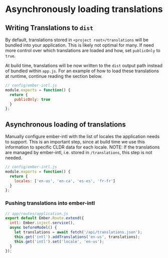 
Asynchronously loading translations
==============================================================================

## Writing Translations to `dist`

By default, translations stored in `<project root>/translations` will be bundled into your application.  This is likely not optimal for many.  If need more control over which translations are loaded and how, set `publicOnly` to `true`.

At build time, translations will be now written to the `dist` output path instead of bundled within `app.js`.  For an example of how to load these translations at runtime, continue reading the section below.

```js
// config/ember-intl.js
module.exports = function() {
  return {
    publicOnly: true
  }
};
```

## Asynchronous loading of translations

Manually configure ember-intl with the list of locales the application needs to support.  This is an important step, since at build time we use this information to specific CLDR data for each locale.  NOTE: If the translations are managed by ember-intl, i.e. stored in `/translations`, this step is not needed.

```js
// config/ember-intl.js
module.exports = function() {
  return {
    locales: ['en-us', 'en-ca', 'es-es', 'fr-fr']
  }
};
```

### Pushing translations into ember-intl

```js
// app/routes/application.js
export default Ember.Route.extend({
  intl: Ember.inject.service(),
  async beforeModel() {
    let translations = await fetch('/api/translations.json');
    this.get('intl').addTranslations('en-us', translations);
    this.get('intl').set('locale', 'en-us');
  }
});
```
